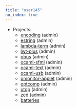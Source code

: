 ```yaml
---
title: "user145"
no_index: true
---
```


* Projects:
  * [encoding](/projects/encoding/) (admin)
  * [estring](/projects/estring/) (admin)
  * [lambda-term](/projects/lambda-term/) (admin)
  * [lwt-plus](/projects/lwt-plus/) (admin)
  * [obus](/projects/obus/) (admin)
  * [ocaml-sfml](/projects/ocaml-sfml/) (admin)
  * [ocaml-text](/projects/ocaml-text/) (admin)
  * [ocaml-usb](/projects/ocaml-usb/) (admin)
  * [omonitor-applet](/projects/omonitor-applet/) (admin)
  * [optcomp](/projects/optcomp/) (admin)
  * [utop](/projects/utop/) (admin)
  * [zed](/projects/zed/) (admin)
  * [batteries](/projects/batteries/)

